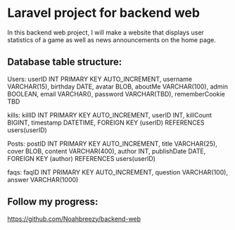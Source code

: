 # **Laravel project for backend web**

In this backend web project, I will make a website that displays user statistics of a game as well as news announcements on the home page.

## **Database table structure:**

Users: 
userID INT PRIMARY KEY AUTO_INCREMENT,
username VARCHAR(15),
birthday DATE,
avatar BLOB,
aboutMe VARCHAR(100),
admin BOOLEAN,
email VARCHAR(),
password VARCHAR(TBD),
rememberCookie TBD

kills:
killID INT PRIMARY KEY AUTO_INCREMENT,
userID INT,
killCount BIGINT,
timestamp DATETIME,
FOREIGN KEY (userID) REFERENCES users(userID)

Posts:
postID INT PRIMARY KEY AUTO_INCREMENT,
title VARCHAR(25),
cover BLOB,
content VARCHAR(400),
author INT,
publishDate DATE,
FOREIGN KEY (author) REFERENCES users(userID)

faqs:
faqID INT PRIMARY KEY AUTO_INCREMENT,
question VARCHAR(100),
answer VARCHAR(1000)

## Follow my progress:

https://github.com/Noahbreezy/backend-web